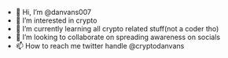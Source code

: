 - 👋 Hi, I’m @danvans007
- 👀 I’m interested in crypto
- 🌱 I’m currently learning all crypto related stuff(not a coder tho)
- 💞️ I’m looking to collaborate on spreading awareness on socials
- 📫 How to reach me twitter handle @cryptodanvans

<!---
danvans007/danvans007 is a ✨ special ✨ repository because its `README.md` (this file) appears on your GitHub profile.
You can click the Preview link to take a look at your changes.
--->
